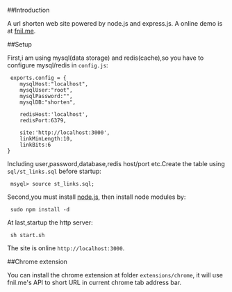 ##Introduction

A url shorten web site powered by node.js and express.js. A online demo is at [fnil.me](http://fnil.me).

##Setup

First,i am using mysql(data storage) and redis(cache),so you have to configure mysql/redis in `config.js`:

     exports.config = {
      	mysqlHost:"localhost",
    	mysqlUser:"root",
    	mysqlPassword:"",
    	mysqlDB:"shorten",
		
    	redisHost:'localhost',
	    redisPort:6379,

	    site:'http://localhost:3000',
    	linkMinLength:10,
    	linkBits:6
    }
	
Including user,password,database,redis host/port etc.Create the table using `sql/st_links.sql` before startup:

     msyql> source st_links.sql;
	 
Second,you must install [node.js](http://nodejs.org), then install node modules by:

	 sudo npm install -d

At last,startup the http server:

	 sh start.sh

The site is online `http://localhost:3000`.

##Chrome extension

You can install the chrome extension at folder `extensions/chrome`, it will use fnil.me's API to short URL in current chrome tab address bar.


